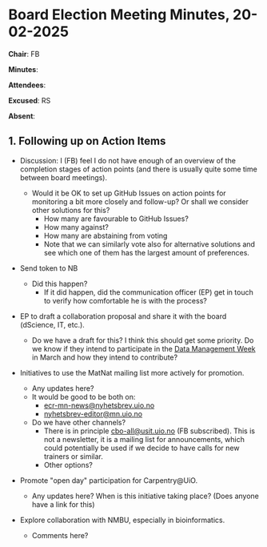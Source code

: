 # Board Election Meeting Minutes, 20-02-2025

**Chair**: FB

**Minutes**: 

**Attendees**:

**Excused**: RS

**Absent**:

## 1. Following up on Action Items

* Discussion: I (FB) feel I do not have enough of an overview of the completion stages of action points (and there is usually quite some time between board meetings).
  * Would it be OK to set up GitHub Issues on action points for monitoring a bit more closely and follow-up? Or shall we consider other solutions for this?
    * How many are favourable to GitHub Issues?
    * How many against?
    * How many are abstaining from voting
    * Note that we can similarly vote also for alternative solutions and see which one of them has the largest amount of preferences.  

* Send token to NB
  * Did this happen?
    * If it did happen, did the communication officer (EP) get in touch to verify how comfortable he is with the process?
* EP to draft a collaboration proposal and share it with the board (dScience, IT, etc.).
  * Do we have a draft for this? I think this should get some priority. Do we know if they intend to participate in the [Data Management Week](https://www.ub.uio.no/english/courses-events/events/dsc/2025/data-management-week-2025-.html) in March and how they intend to contribute? 
* Initiatives to use the MatNat mailing list more actively for promotion.
  * Any updates here? 
  * It would be good to be both on:
    * ecr-mn-news@nyhetsbrev.uio.no
    * nyhetsbrev-editor@mn.uio.no
  * Do we have other channels? 
    * There is in principle cbo-all@usit.uio.no (FB subscribed). This is not a newsletter, it is a mailing list for announcements, which could potentially be used if we decide to have calls for new trainers or similar.
    * Other options?
* Promote "open day" participation for Carpentry@UiO.
  * Any updates here? When is this initiative taking place? (Does anyone have a link for this) 
* Explore collaboration with NMBU, especially in bioinformatics.
  * Comments here? 
